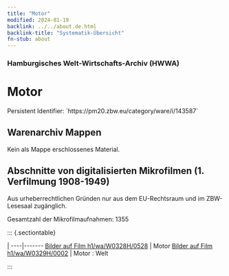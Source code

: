 ```yaml
---
title: "Motor"
modified: 2024-01-19
backlink: ../../about.de.html
backlink-title: "Systematik-Übersicht"
fn-stub: about
---
```


### Hamburgisches Welt-Wirtschafts-Archiv (HWWA)

# Motor

<div class="hint">Persistent Identifier: `https://pm20.zbw.eu/category/ware/i/143587`</div>







## Warenarchiv Mappen





Kein als Mappe erschlossenes Material.



<a id="filmsections" />

## Abschnitte von digitalisierten Mikrofilmen (1. Verfilmung 1908-1949)

<p>Aus urheberrechtlichen Gründen nur aus dem EU-Rechtsraum und im ZBW-Lesesaal zugänglich.</p>


<p>Gesamtzahl der Mikrofilmaufnahmen: 1355</p>





::: {.sectiontable}

 | 
----|-------
<a class="btn" href="https://pm20.zbw.eu/film/h1/wa/W0328H/0528" rel="nofollow">Bilder auf Film h1/wa/W0328H/0528</a> | Motor
<a class="btn" href="https://pm20.zbw.eu/film/h1/wa/W0329H/0002" rel="nofollow">Bilder auf Film h1/wa/W0329H/0002</a> | Motor : Welt


:::
















